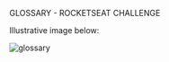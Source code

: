 GLOSSARY - ROCKETSEAT CHALLENGE

Illustrative image below:

![glossary](https://user-images.githubusercontent.com/96990283/197354108-e9b6bc5d-d381-4d82-ad46-0c938a3d9812.png)


